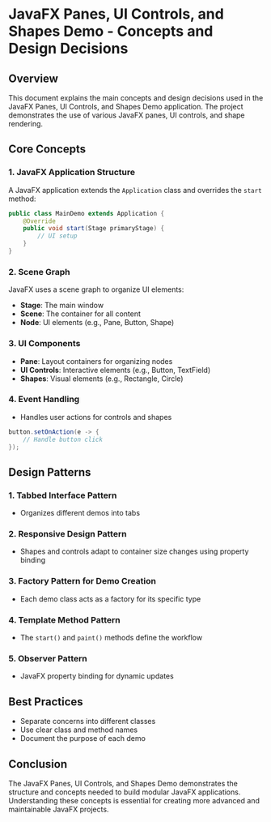 # JavaFX Panes, UI Controls, and Shapes Demo - Concepts and Design Decisions

## Overview

This document explains the main concepts and design decisions used in the JavaFX Panes, UI Controls, and Shapes Demo application. The project demonstrates the use of various JavaFX panes, UI controls, and shape rendering.

## Core Concepts

### 1. JavaFX Application Structure

A JavaFX application extends the `Application` class and overrides the `start` method:

```java
public class MainDemo extends Application {
    @Override
    public void start(Stage primaryStage) {
        // UI setup
    }
}
```

### 2. Scene Graph

JavaFX uses a scene graph to organize UI elements:

- **Stage**: The main window
- **Scene**: The container for all content
- **Node**: UI elements (e.g., Pane, Button, Shape)

### 3. UI Components

- **Pane**: Layout containers for organizing nodes
- **UI Controls**: Interactive elements (e.g., Button, TextField)
- **Shapes**: Visual elements (e.g., Rectangle, Circle)

### 4. Event Handling

- Handles user actions for controls and shapes

```java
button.setOnAction(e -> {
    // Handle button click
});
```

## Design Patterns

### 1. Tabbed Interface Pattern

- Organizes different demos into tabs

### 2. Responsive Design Pattern

- Shapes and controls adapt to container size changes using property binding

### 3. Factory Pattern for Demo Creation

- Each demo class acts as a factory for its specific type

### 4. Template Method Pattern

- The `start()` and `paint()` methods define the workflow

### 5. Observer Pattern

- JavaFX property binding for dynamic updates

## Best Practices

- Separate concerns into different classes
- Use clear class and method names
- Document the purpose of each demo

## Conclusion

The JavaFX Panes, UI Controls, and Shapes Demo demonstrates the structure and concepts needed to build modular JavaFX applications. Understanding these concepts is essential for creating more advanced and maintainable JavaFX projects. 